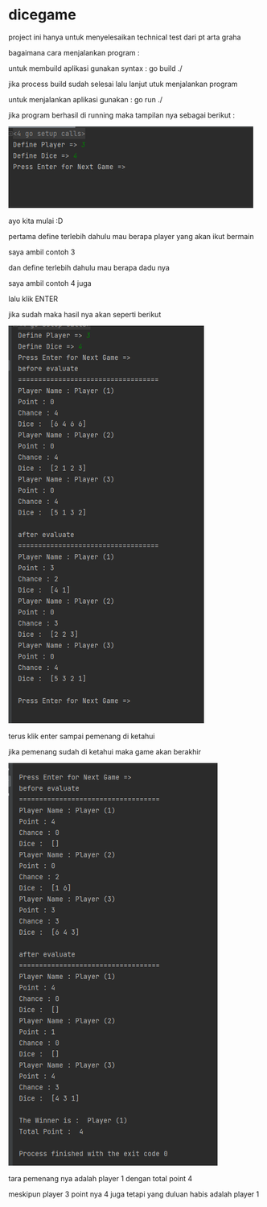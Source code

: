 # dicegame
project ini hanya untuk menyelesaikan technical test dari pt arta graha


bagaimana cara menjalankan program :

untuk membuild aplikasi gunakan syntax : go build ./

jika process build sudah selesai lalu lanjut utuk menjalankan program

untuk menjalankan aplikasi gunakan : go run ./


jika program berhasil di running 
maka tampilan nya sebagai berikut :

![img_3.png](img_3.png)

ayo kita mulai :D

pertama define terlebih dahulu mau berapa player yang akan ikut bermain

saya ambil contoh 3 

dan define terlebih dahulu mau berapa dadu nya

saya ambil contoh 4 juga


lalu klik ENTER 

jika sudah maka hasil nya akan seperti berikut 

![img_4.png](img_4.png)

terus klik enter sampai pemenang di ketahui

jika pemenang sudah di ketahui maka game akan berakhir

![img_5.png](img_5.png)

tara pemenang nya adalah player 1 dengan total point 4

meskipun player 3 point nya 4 juga tetapi yang duluan habis adalah player 1



